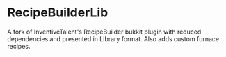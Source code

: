 # RecipeBuilderLib

A fork of InventiveTalent's RecipeBuilder bukkit plugin with reduced dependencies
and presented in Library format. Also adds custom furnace recipes.
